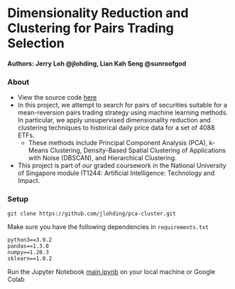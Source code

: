 # Dimensionality Reduction and Clustering for Pairs Trading Selection

#### Authors: Jerry Loh @jlohding, Lian Kah Seng @sunroofgod

### About
- View the source code [here](main.html)
- In this project, we attempt to search for pairs of securities suitable for a mean-reversion pairs trading strategy using machine learning methods. In particular, we apply unsupervised dimensionality reduction and clustering techniques to historical daily price data for a set of 4088 ETFs. 
  - These methods include Principal Component Analysis (PCA), k-Means Clustering, Density-Based Spatial Clustering of Applications with Noise (DBSCAN), and Hierarchical Clustering. 
- This project is part of our graded coursework in the National University of Singapore module IT1244: Artificial Intelligence: Technology and Impact.


### Setup
```git clone https://github.com/jlohding/pca-cluster.git```

Make sure you have the following dependencies in ```requirements.txt```
```
python3==3.9.2
pandas==1.3.0
numpy==1.20.3
sklearn==1.0.2
```

Run the Jupyter Notebook [main.ipynb](main.ipynb) on your local machine or Google Colab 